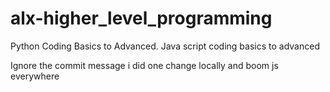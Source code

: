 # alx-higher_level_programming
Python Coding Basics to Advanced. 
Java script coding basics to advanced

Ignore the commit message i did one change locally and boom js everywhere
